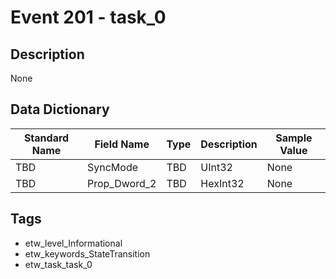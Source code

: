 # Event 201 - task_0

## Description
None

## Data Dictionary
|Standard Name|Field Name|Type|Description|Sample Value|
|---|---|---|---|---|
|TBD|SyncMode|TBD|UInt32|None|None|
|TBD|Prop_Dword_2|TBD|HexInt32|None|None|

## Tags
* etw_level_Informational
* etw_keywords_StateTransition
* etw_task_task_0